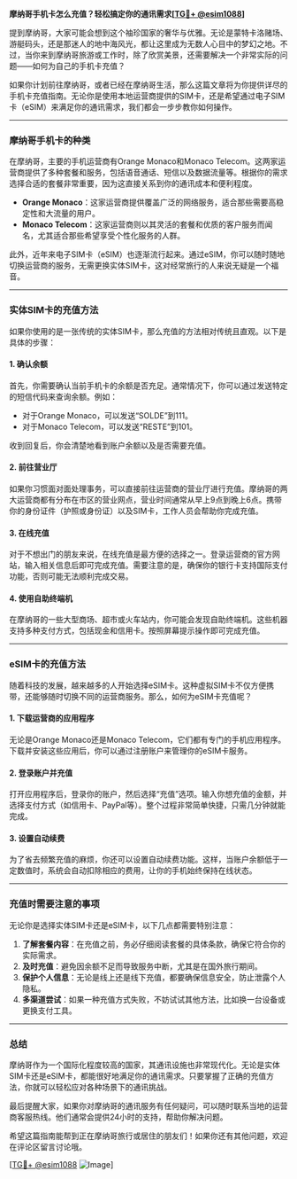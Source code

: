 **摩纳哥手机卡怎么充值？轻松搞定你的通讯需求[[TG💪+ @esim1088](https://t.me/s/esim1088)]**

提到摩纳哥，大家可能会想到这个袖珍国家的奢华与优雅。无论是蒙特卡洛赌场、游艇码头，还是那迷人的地中海风光，都让这里成为无数人心目中的梦幻之地。不过，当你来到摩纳哥旅游或工作时，除了欣赏美景，还需要解决一个非常实际的问题——如何为自己的手机卡充值？

如果你计划前往摩纳哥，或者已经在摩纳哥生活，那么这篇文章将为你提供详尽的手机卡充值指南。无论你是使用本地运营商提供的SIM卡，还是希望通过电子SIM卡（eSIM）来满足你的通讯需求，我们都会一步步教你如何操作。

---

### **摩纳哥手机卡的种类**
在摩纳哥，主要的手机运营商有Orange Monaco和Monaco Telecom。这两家运营商提供了多种套餐和服务，包括语音通话、短信以及数据流量等。根据你的需求选择合适的套餐非常重要，因为这直接关系到你的通讯成本和便利程度。

- **Orange Monaco**：这家运营商提供覆盖广泛的网络服务，适合那些需要高稳定性和大流量的用户。
- **Monaco Telecom**：这家运营商则以其灵活的套餐和优质的客户服务而闻名，尤其适合那些希望享受个性化服务的人群。

此外，近年来电子SIM卡（eSIM）也逐渐流行起来。通过eSIM，你可以随时随地切换运营商的服务，无需更换实体SIM卡，这对经常旅行的人来说无疑是一个福音。

---

### **实体SIM卡的充值方法**
如果你使用的是一张传统的实体SIM卡，那么充值的方法相对传统且直观。以下是具体的步骤：

#### **1. 确认余额**
首先，你需要确认当前手机卡的余额是否充足。通常情况下，你可以通过发送特定的短信代码来查询余额。例如：
- 对于Orange Monaco，可以发送“SOLDE”到111。
- 对于Monaco Telecom，可以发送“RESTE”到101。

收到回复后，你会清楚地看到账户余额以及是否需要充值。

#### **2. 前往营业厅**
如果你习惯面对面处理事务，可以直接前往运营商的营业厅进行充值。摩纳哥的两大运营商都有分布在市区的营业网点，营业时间通常从早上9点到晚上6点。携带你的身份证件（护照或身份证）以及SIM卡，工作人员会帮助你完成充值。

#### **3. 在线充值**
对于不想出门的朋友来说，在线充值是最方便的选择之一。登录运营商的官方网站，输入相关信息后即可完成充值。需要注意的是，确保你的银行卡支持国际支付功能，否则可能无法顺利完成交易。

#### **4. 使用自助终端机**
在摩纳哥的一些大型商场、超市或火车站内，你可能会发现自助终端机。这些机器支持多种支付方式，包括现金和信用卡。按照屏幕提示操作即可完成充值。

---

### **eSIM卡的充值方法**
随着科技的发展，越来越多的人开始选择eSIM卡。这种虚拟SIM卡不仅方便携带，还能够随时切换不同的运营商服务。那么，如何为eSIM卡充值呢？

#### **1. 下载运营商的应用程序**
无论是Orange Monaco还是Monaco Telecom，它们都有专门的手机应用程序。下载并安装这些应用后，你可以通过注册账户来管理你的eSIM卡服务。

#### **2. 登录账户并充值**
打开应用程序后，登录你的账户，然后选择“充值”选项。输入你想充值的金额，并选择支付方式（如信用卡、PayPal等）。整个过程非常简单快捷，只需几分钟就能完成。

#### **3. 设置自动续费**
为了省去频繁充值的麻烦，你还可以设置自动续费功能。这样，当账户余额低于一定数值时，系统会自动扣除相应的费用，让你的手机始终保持在线状态。

---

### **充值时需要注意的事项**
无论你是选择实体SIM卡还是eSIM卡，以下几点都需要特别注意：

1. **了解套餐内容**：在充值之前，务必仔细阅读套餐的具体条款，确保它符合你的实际需求。
2. **及时充值**：避免因余额不足而导致服务中断，尤其是在国外旅行期间。
3. **保护个人信息**：无论是线上还是线下充值，都要确保信息安全，防止泄露个人隐私。
4. **多渠道尝试**：如果一种充值方式失败，不妨试试其他方法，比如换一台设备或更换支付工具。

---

### **总结**
摩纳哥作为一个国际化程度较高的国家，其通讯设施也非常现代化。无论是实体SIM卡还是eSIM卡，都能很好地满足你的通讯需求。只要掌握了正确的充值方法，你就可以轻松应对各种场景下的通讯挑战。

最后提醒大家，如果你对摩纳哥的通讯服务有任何疑问，可以随时联系当地的运营商客服热线。他们通常会提供24小时的支持，帮助你解决问题。

希望这篇指南能帮到正在摩纳哥旅行或居住的朋友们！如果你还有其他问题，欢迎在评论区留言讨论哦。

[[TG💪+ @esim1088](https://t.me/s/esim1088) ![Image](https://i.postimg.cc/4NQfJmqS/Snipaste-2025-05-13-00-14-12.png)]